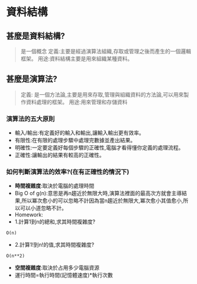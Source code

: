 # 資料結構
## 甚麼是資料結構?
> 是一個概念
> 定義:主要是經過演算法組織,存取或管理之後而產生的一個邏輯框架。
  用途:資料結構主要是用來組織某種資料。
## 甚麼是演算法?
> 定義: 是一個方法論,主要是用來存取,管理與組織資料的方法論,可以用來製作資料處理的框架。
  用途:用來管理和存儲資料
### 演算法的五大原則
  - 輸入/輸出:有定義好的輸入和輸出,讓輸入輸出更有效率。
  - 有限性:在有限的處理步驟中處理完數據並產出結果。
  - 明確性:一定要定義好每個步驟的正確性,電腦才看得懂你定義的處理流程。
  - 正確性:讓輸出的結果有較高的正確性。

### 如何判斷演算法的效率?(在有正確性的情況下)
  - **時間複雜度**:取決於電腦的處理時間
  - Big O of g(n):意思是再n趨近於無限大時,演算法裡面的最高次方就會主導結果,所以冪次愈小的可以忽略不計因為當n趨近於無限大,冪次愈小其值愈小,所以可以小道忽略不計。
  - Homework:
  - 1.計算1到n的總和,求其時間複雜度?
  ```
  O(n)
  ```
  - 2.計算1!到n!的值,求其時間複雜度?
  ```
  O(n**2)
  ```
  - **空間複雜度**:取決於占用多少電腦資源
  - 運行時間=執行時間(記憶體速度)*執行次數
